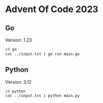 # Advent Of Code 2023

## Go

Version: 1.23

```bash
cd go
cat ../input.txt | go run main.go
```

## Python

Version: 3.12

```bash
cd python
cat ../input.txt | python main.py
```
